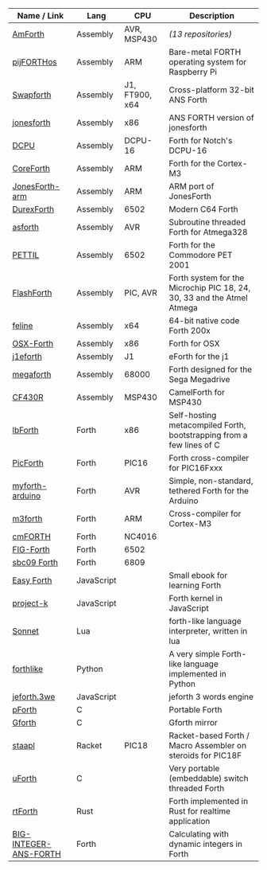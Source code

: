 Name / Link | Lang | CPU | Description
------------|------|-----|------------
[AmForth](https://github.com/search?q=amforth&type=Repositories&s=updated)|Assembly|AVR, MSP430|_(13 repositories)_
[pijFORTHos](https://github.com/organix/pijFORTHos)|Assembly|ARM|Bare-metal FORTH operating system for Raspberry Pi
[Swapforth](https://github.com/jamesbowman/swapforth)|Assembly|J1, FT900, x64|Cross-platform 32-bit ANS Forth
[jonesforth](https://github.com/chengchangwu/jonesforth)|Assembly|x86|ANS FORTH version of jonesforth
[DCPU](https://github.com/hellige/dcpu)|Assembly|DCPU-16|Forth for Notch's DCPU-16
[CoreForth](https://github.com/ekoeppen/CoreForth)|Assembly|ARM|Forth for the Cortex-M3
[JonesForth-arm](https://github.com/M2IHP13-admin/JonesForth-arm)|Assembly|ARM|ARM port of JonesForth
[DurexForth](https://github.com/jkotlinski/durexforth)|Assembly|6502|Modern C64 Forth
[asforth](https://github.com/nfz/asforth)|Assembly|AVR|Subroutine threaded Forth for Atmega328
[PETTIL](https://github.com/chitselb/pettil)|Assembly|6502|Forth for the Commodore PET 2001
[FlashForth](https://github.com/oh2aun/flashforth)|Assembly|PIC, AVR|Forth system for the Microchip PIC 18, 24, 30, 33 and the Atmel Atmega 
[feline](https://github.com/gnooth/feline)|Assembly|x64|64-bit native code Forth 200x
[OSX-Forth](https://github.com/vygr/OSX-Forth)|Assembly|x86|Forth for OSX
[j1eforth](https://github.com/samawati/j1eforth)|Assembly|J1|eForth for the j1
[megaforth](https://github.com/ehaliewicz/megaforth)|Assembly|68000|Forth designed for the Sega Megadrive
[CF430R](https://github.com/mikalus/CF430FR)|Assembly|MSP430|CamelForth for MSP430
[lbForth](https://github.com/larsbrinkhoff/lbForth)|Forth|x86|Self-hosting metacompiled Forth, bootstrapping from a few lines of C
[PicForth](https://github.com/samueltardieu/picforth)|Forth|PIC16|Forth cross-compiler for PIC16Fxxx
[myforth-arduino](https://github.com/CharleyShattuck/myforth-arduino)|Forth|AVR|Simple, non-standard, tethered Forth for the Arduino
[m3forth](https://github.com/oco2000/m3forth)|Forth|ARM|Cross-compiler for Cortex-M3
[cmFORTH](https://github.com/ForthHub/cmFORTH)|Forth|NC4016
[FIG-Forth](https://github.com/ForthHub/FIG-Forth)|Forth|6502
[sbc09 Forth](https://github.com/6809/sbc09)|Forth|6809
[Easy Forth](https://github.com/skilldrick/easyforth)|JavaScript| |Small ebook for learning Forth
[project-k](https://github.com/hcchengithub/project-k)|JavaScript| |Forth kernel in JavaScript
[Sonnet](https://github.com/doy/sonnet)|Lua| |forth-like language interpreter, written in lua
[forthlike](https://github.com/Omnifarious/forthlike)|Python| |A very simple Forth-like language implemented in Python
[jeforth.3we](https://github.com/hcchengithub/jeforth.3we)|JavaScript| |jeforth 3 words engine
[pForth](https://github.com/philburk/pforth)|C| |Portable Forth
[Gforth](https://github.com/forthy42/gforth)|C| |Gforth mirror
[staapl](https://github.com/zwizwa/staapl)|Racket|PIC18|Racket-based Forth / Macro Assembler on steroids for PIC18F
[uForth](https://github.com/tcoram/uforth)|C| |Very portable (embeddable) switch threaded Forth
[rtForth](https://github.com/chengchangwu/rtforth)|Rust| |Forth implemented in Rust for realtime application
[BIG-INTEGER-ANS-FORTH](https://github.com/Lehs/BIG-INTEGER-ANS-FORTH)|Forth| |Calculating with dynamic integers in Forth
